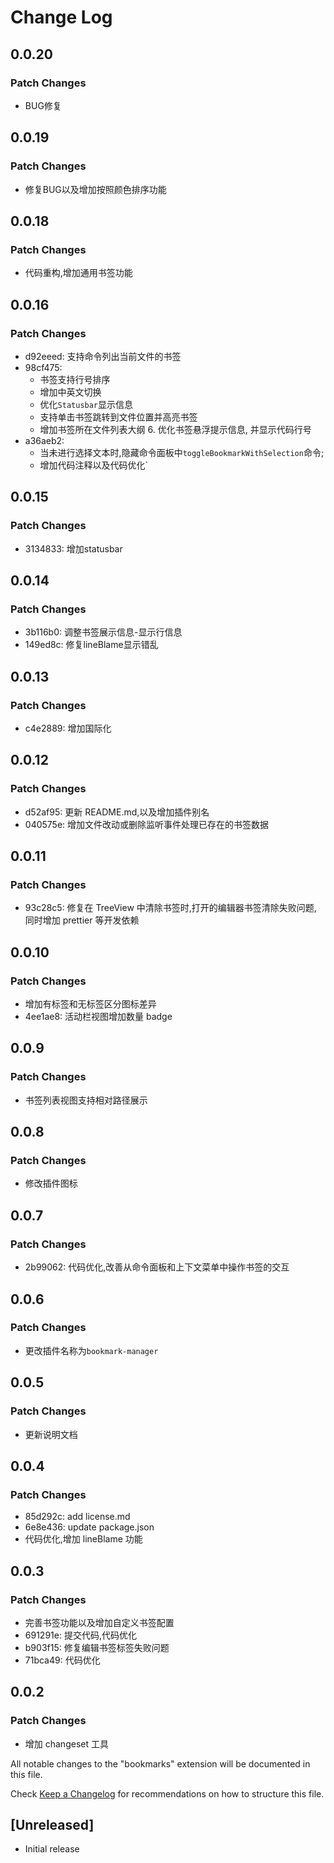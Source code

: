 # Change Log

## 0.0.20

### Patch Changes

- BUG修复

## 0.0.19

### Patch Changes

- 修复BUG以及增加按照颜色排序功能

## 0.0.18

### Patch Changes

- 代码重构,增加通用书签功能

## 0.0.16

### Patch Changes

- d92eeed: 支持命令列出当前文件的书签
- 98cf475:
  - 书签支持行号排序
  - 增加中英文切换
  - 优化`Statusbar`显示信息
  - 支持单击书签跳转到文件位置并高亮书签
  - 增加书签所在文件列表大纲 6. 优化书签悬浮提示信息, 并显示代码行号
- a36aeb2:
  - 当未进行选择文本时,隐藏命令面板中`toggleBookmarkWithSelection`命令;
  - 增加代码注释以及代码优化`

## 0.0.15

### Patch Changes

- 3134833: 增加statusbar

## 0.0.14

### Patch Changes

- 3b116b0: 调整书签展示信息-显示行信息
- 149ed8c: 修复lineBlame显示错乱

## 0.0.13

### Patch Changes

- c4e2889: 增加国际化

## 0.0.12

### Patch Changes

- d52af95: 更新 README.md,以及增加插件别名
- 040575e: 增加文件改动或删除监听事件处理已存在的书签数据

## 0.0.11

### Patch Changes

- 93c28c5: 修复在 TreeView 中清除书签时,打开的编辑器书签清除失败问题, 同时增加 prettier 等开发依赖

## 0.0.10

### Patch Changes

- 增加有标签和无标签区分图标差异
- 4ee1ae8: 活动栏视图增加数量 badge

## 0.0.9

### Patch Changes

- 书签列表视图支持相对路径展示

## 0.0.8

### Patch Changes

- 修改插件图标

## 0.0.7

### Patch Changes

- 2b99062: 代码优化,改善从命令面板和上下文菜单中操作书签的交互

## 0.0.6

### Patch Changes

- 更改插件名称为`bookmark-manager`

## 0.0.5

### Patch Changes

- 更新说明文档

## 0.0.4

### Patch Changes

- 85d292c: add license.md
- 6e8e436: update package.json
- 代码优化,增加 lineBlame 功能

## 0.0.3

### Patch Changes

- 完善书签功能以及增加自定义书签配置
- 691291e: 提交代码,代码优化
- b903f15: 修复编辑书签标签失败问题
- 71bca49: 代码优化

## 0.0.2

### Patch Changes

- 增加 changeset 工具

All notable changes to the "bookmarks" extension will be documented in this file.

Check [Keep a Changelog](http://keepachangelog.com/) for recommendations on how to structure this file.

## [Unreleased]

- Initial release
